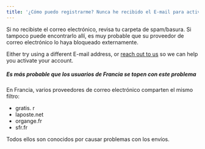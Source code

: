 ```yaml
---
title: '¿Cómo puedo registrarme? Nunca he recibido el E-mail para activar mi cuenta!'
---
```


Si no recibiste el correo electrónico, revisa tu carpeta de spam/basura. Si tampoco puede encontrarlo allí, es muy probable que su proveedor de correo electrónico lo haya bloqueado externamente.

Either try using a different E-mail address, or [reach out to us](https://discord.freesewing.org/) so we can help you activate your account.

<Note>

##### Es más probable que los usuarios de Francia se topen con este problema

En Francia, varios proveedores de correo electrónico comparten el mismo filtro:

 - gratis. r
 - laposte.net
 - organge.fr
 - sfr.fr

Todos ellos son conocidos por causar problemas con los envíos.

</Note>
